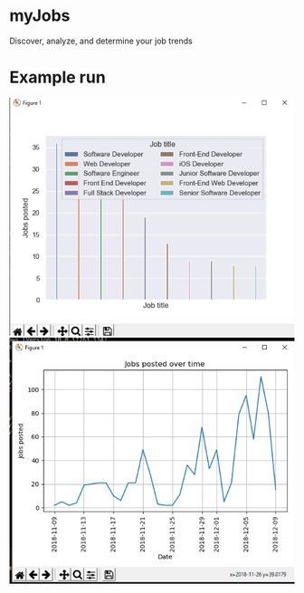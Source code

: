 # myJobs
Discover, analyze, and determine your job trends

# Example run
![Screenshot](top10_example.png)
![Screenshot](ts_example.png)
